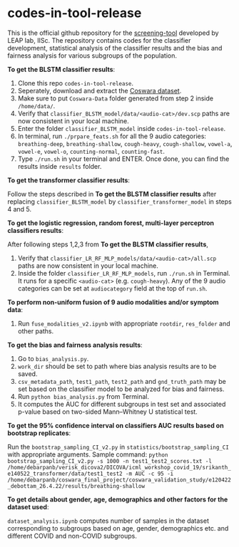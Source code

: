 # codes-in-tool-release
This is the official github repository for the [screening-tool](https://coswara.iisc.ac.in/) developed by LEAP lab, IISc. The repository contains codes for the classifier development, statistical analysis of the classifier results and the bias and fairness analysis for various subgroups of the population.

**To get the BLSTM classifier results**:
1. Clone this repo `codes-in-tool-release`.
2. Seperately, download and extract the [Coswara dataset](https://github.com/iiscleap/Coswara-Data).
3. Make sure to put `Coswara-Data` folder generated from step 2 inside `/home/data/`.
4. Verify that `classifier_BLSTM_model/data/<audio-cat>/dev.scp` paths are now consistent in your local machine.
5. Enter the folder `classifier_BLSTM_model` inside `codes-in-tool-release`.
6. In terminal, run `./prpare_feats.sh` for all the 9 audio categories: `breathing-deep`, `breathing-shallow`, `cough-heavy`, `cough-shallow`, `vowel-a`, `vowel-e`, `vowel-o`, `counting-normal`, `counting-fast`.
6. Type `./run.sh` in your terminal and ENTER. Once done, you can find the results inside `results` folder.

**To get the transformer classifier results**:

Follow the steps described in **To get the BLSTM classifier results** after replacing `classifier_BLSTM_model` by `classifier_transformer_model` in steps 4 and 5.

**To get the logistic regression, random forest, multi-layer perceptron classifiers results**:

After following steps 1,2,3 from **To get the BLSTM classifier results**,
1. Verify that `classifier_LR_RF_MLP_models/data/<audio-cat>/all.scp` paths are now consistent in your local machine.
2. Inside the folder `classifier_LR_RF_MLP_models`, run `./run.sh` in Terminal. It runs for a specific `<audio-cat>` (e.g. `cough-heavy`). Any of the 9 audio categories can be set at `audiocategory` field at the top of `run.sh`.

**To perform non-uniform fusion of 9 audio modalities and/or symptom data**:

1. Run `fuse_modalities_v2.ipynb` with appropriate `rootdir`, `res_folder` and other paths.

**To get the bias and fairness analysis results**:
1. Go to `bias_analysis.py`.
2. `work_dir` should be set to path where bias analysis results are to be saved.
3. `csv_metadata_path`, `test1_path`, `test2_path` and `gnd_truth_path` may be set based on the classifier model to be analyzed for bias and fairness.
4. Run `python bias_analysis.py` from Terminal.
5. It computes the AUC for different subgroups in test set and associated p-value based on two-sided Mann–Whitney U statistical test.

**To get the 95% confidence interval on classifiers AUC results based on bootstrap replicates**:


Run the `bootstrap_sampling_CI_v2.py` in `statistics/bootstrap_sampling_CI` with appropriate arguments. Sample command: `python bootstrap_sampling_CI_v2.py -s 1000 -n test1_test2_scores.txt -l /home/debarpanb/verisk_dicova2/DICOVA/icml_workshop_covid_19/srikanth_e140522_transformer/data/test1_test2 -m AUC -c 95 -i /home/debarpanb/coswara_final_project/coswara_validation_study/e120422_debottam_26.4.22/results/breathing-shallow`

**To get details about gender, age, demographics and other factors for the dataset used**:

`dataset_analysis.ipynb` computes number of samples in the dataset corresponding to subgroups based on age, gender, demographics etc. and different COVID and non-COVID subgroups.
